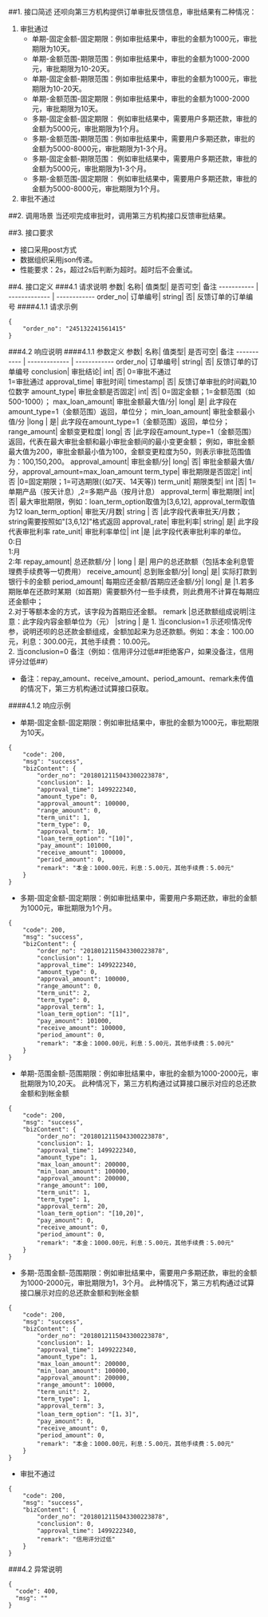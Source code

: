 ##1. 接口简述
还呗向第三方机构提供订单审批反馈信息，审批结果有二种情况：

1. 审批通过
   * 单期-固定金额-固定期限：例如审批结果中，审批的金额为1000元，审批期限为10天。
   * 单期-金额范围-期限范围：例如审批结果中，审批的金额为1000-2000元，审批期限为10-20天。
   * 单期-固定金额-期限范围：例如审批结果中，审批的金额为1000元，审批期限为10-20天。
   * 单期-金额范围-固定期限：例如审批结果中，审批的金额为1000-2000元，审批期限为10天。
   * 多期-固定金额-固定期限： 例如审批结果中，需要用户多期还款，审批的金额为5000元，审批期限为1个月。
   * 多期-金额范围-期限范围：例如审批结果中，需要用户多期还款，审批的金额为5000-8000元，审批期限为1-3个月。
   * 多期-固定金额-期限范围： 例如审批结果中，需要用户多期还款，审批的金额为5000元，审批期限为1-3个月。
   * 多期-金额范围-固定期限： 例如审批结果中，需要用户多期还款，审批的金额为5000-8000元，审批期限为1个月。
2. 审批不通过

##2. 调用场景
当还呗完成审批时，调用第三方机构接口反馈审批结果。

##3. 接口要求
* 接口采用post方式
* 数据组织采用json传递。
* 性能要求：2s，超过2s后判断为超时。超时后不会重试。

##4. 接口定义
###4.1 请求说明
参数|  名称|  值类型| 是否可空|  备注
----------- | ------------- | ------------
order_no|  订单编号|  string|  否| 反馈订单的订单编号
####4.1.1 请求示例
```
{
    "order_no": "245132241561415"
}
```
###4.2 响应说明
####4.1.1 参数定义
参数|  名称|  值类型| 是否可空|  备注
----------- | ------------- | ------------
order_no|  订单编号|  string|  否| 反馈订单的订单编号
conclusion|  审批结论|  int| 否| 0=审批不通过<br>1=审批通过
approval_time| 审批时间|  timestamp| 否| 反馈订单审批的时间戳,10位数字
amount_type| 审批金额是否固定|  int| 否| 0=固定金额；1=金额范围（如500-1000）；
max_loan_amount| 审批金额最大值/分| long|  是| 此字段在amount_type=1（金额范围）返回，单位分；
min_loan_amount| 审批金额最小值/分 |long | 是| 此字段在amount_type=1（金额范围）返回，单位分；
range_amount|  金额变更粒度|  long|  否 |此字段在amount_type=1（金额范围）返回，代表在最大审批金额和最小审批金额间的最小变更金额； 例如，审批金额最大值为200，审批金额最小值为100，金额变更粒度为50，则表示审批范围值为：100,150,200。
approval_amount| 审批金额/分|  long|  否| 审批金额最大值/分，approval_amount=max_loan_amount
term_type| 审批期限是否固定|  int| 否 |0=固定期限；1=可选期限(（如7天、14天等))
term_unit| 期限类型|  int |否| 1=单期产品（按天计息）,2=多期产品（按月计息）
approval_term| 审批期限|  int| 否| 最大审批期限，例如：loan_term_option取值为[3,6,12], approval_term取值为12
loan_term_option|  审批天/月数|  string | 否 |此字段代表审批天/月数；string需要按照如"[3,6,12]"格式返回
approval_rate| 审批利率|  string|  是| 此字段代表审批利率
rate_unit| 审批利率单位|  int |是 |此字段代表审批利率的单位。<br>0:日<br>1:月<br>2:年
repay_amount|  总还款额/分 | long | 是| 用户的总还款额（包括本金利息管理费手续费等一切费用）
receive_amount|  总到账金额/分| long|  是| 实际打款到银行卡的金额
period_amount| 每期应还金额/首期应还金额/分| long|  是 |1.若多期账单在还款时某期（如首期）需要额外付一些手续费，则此费用不计算在每期应还金额中；<br>2.对于等额本金的方式，该字段为首期应还金额。
remark  |总还款额组成说明|注意：此字段内容金额单位为（元）  |string | 是 1. 当conclusion=1 示还呗情况传参，说明还呗的总还款金额组成，金额加起来为总还款额。例如：本金：100.00元，利息：300.00元，其他手续费：10.00元。<br>2. 当conclusion=0 备注（例如：信用评分过低##拒绝客户，如果没备注，信用评分过低##）

* 备注：repay_amount、receive_amount、period_amount、remark未传值的情况下，第三方机构通过试算接口获取。

####4.1.2 响应示例
* 单期-固定金额-固定期限：例如审批结果中，审批的金额为1000元，审批期限为10天。
```
{
    "code": 200,
    "msg": "success",
    "bizContent": {
        "order_no": "2018012115043300223878",
        "conclusion": 1,
        "approval_time": 1499222340,
        "amount_type": 0,
        "approval_amount": 100000,
        "range_amount": 0,
        "term_unit": 1,
        "term_type": 0,
        "approval_term": 10,
        "loan_term_option": "[10]",
        "pay_amount": 101000,
        "receive_amount": 100000,
        "period_amount": 0,
        "remark": "本金：1000.00元，利息：5.00元，其他手续费：5.00元"
    }
}
  ```
* 多期-固定金额-固定期限：例如审批结果中，需要用户多期还款，审批的金额为1000元，审批期限为1个月。
```
{
    "code": 200,
    "msg": "success",
    "bizContent": {
        "order_no": "2018012115043300223878",
        "conclusion": 1,
        "approval_time": 1499222340,
        "amount_type": 0,
        "approval_amount": 100000,
        "range_amount": 0,
        "term_unit": 2,
        "term_type": 0,
        "approval_term": 1,
        "loan_term_option": "[1]",
        "pay_amount": 101000,
        "receive_amount": 100000,
        "period_amount": 0,
        "remark": "本金：1000.00元，利息：5.00元，其他手续费：5.00元"
    }
}
  ```
* 单期-范围金额-范围期限：例如审批结果中，审批的金额为1000-2000元，审批期限为10,20天。 此种情况下，第三方机构通过试算接口展示对应的总还款金额和到帐金额
```
{
    "code": 200,
    "msg": "success",
    "bizContent": {
        "order_no": "2018012115043300223878",
        "conclusion": 1,
        "approval_time": 1499222340,
        "amount_type": 1,
        "max_loan_amount": 200000,
        "min_loan_amount": 100000,
        "approval_amount": 200000,
        "range_amount": 100,
        "term_unit": 1,
        "term_type": 1,
        "approval_term": 20,
        "loan_term_option": "[10,20]",
        "pay_amount": 0,
        "receive_amount": 0,
        "period_amount": 0,
        "remark": "本金：1000.00元，利息：5.00元，其他手续费：5.00元"
    }
}
  ```
* 多期-范围金额-范围期限：例如审批结果中，需要用户多期还款，审批的金额为1000-2000元，审批期限为1，3个月。 此种情况下，第三方机构通过试算接口展示对应的总还款金额和到帐金额 
```
{
    "code": 200,
    "msg": "success",  
    "bizContent": {
        "order_no": "2018012115043300223878",
        "conclusion": 1,
        "approval_time": 1499222340,
        "amount_type": 1,
        "max_loan_amount": 200000,
        "min_loan_amount": 100000,
        "approval_amount": 200000,
        "range_amount": 10000,
        "term_unit": 2,
        "term_type": 1,
        "approval_term": 3,
        "loan_term_option": "[1，3]",
        "pay_amount": 0,
        "receive_amount": 0,
        "period_amount": 0,
        "remark": "本金：1000.00元，利息：5.00元，其他手续费：5.00元"
    }
}
  ```
* 审批不通过
```
{
    "code": 200,
    "msg": "success",
    "bizContent": {
        "order_no": "2018012115043300223878",
        "conclusion": 0,
        "approval_time": 1499222340,
        "remark": "信用评分过低"
    }
}
  ```


###4.2 异常说明
```
{
  "code": 400,
  "msg": ""
}
```

